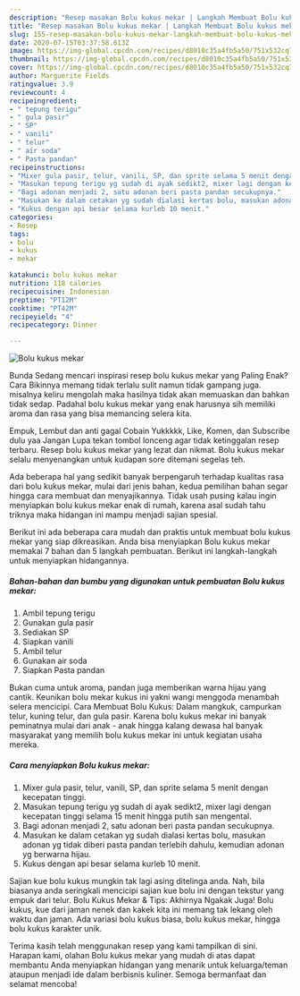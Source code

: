 ```yaml
---
description: "Resep masakan Bolu kukus mekar | Langkah Membuat Bolu kukus mekar Yang Enak Banget"
title: "Resep masakan Bolu kukus mekar | Langkah Membuat Bolu kukus mekar Yang Enak Banget"
slug: 155-resep-masakan-bolu-kukus-mekar-langkah-membuat-bolu-kukus-mekar-yang-enak-banget
date: 2020-07-15T03:37:58.613Z
image: https://img-global.cpcdn.com/recipes/d8010c35a4fb5a50/751x532cq70/bolu-kukus-mekar-foto-resep-utama.jpg
thumbnail: https://img-global.cpcdn.com/recipes/d8010c35a4fb5a50/751x532cq70/bolu-kukus-mekar-foto-resep-utama.jpg
cover: https://img-global.cpcdn.com/recipes/d8010c35a4fb5a50/751x532cq70/bolu-kukus-mekar-foto-resep-utama.jpg
author: Marguerite Fields
ratingvalue: 3.9
reviewcount: 4
recipeingredient:
- " tepung terigu"
- " gula pasir"
- " SP"
- " vanili"
- " telur"
- " air soda"
- " Pasta pandan"
recipeinstructions:
- "Mixer gula pasir, telur, vanili, SP, dan sprite selama 5 menit dengan kecepatan tinggi."
- "Masukan tepung terigu yg sudah di ayak sedikt2, mixer lagi dengan kecepatan tinggi selama 15 menit hingga putih san mengental."
- "Bagi adonan menjadi 2, satu adonan beri pasta pandan secukupnya."
- "Masukan ke dalam cetakan yg sudah dialasi kertas bolu, masukan adonan yg tidak diberi pasta pandan terlebih dahulu, kemudian adonan yg berwarna hijau."
- "Kukus dengan api besar selama kurleb 10 menit."
categories:
- Resep
tags:
- bolu
- kukus
- mekar

katakunci: bolu kukus mekar 
nutrition: 118 calories
recipecuisine: Indonesian
preptime: "PT12M"
cooktime: "PT42M"
recipeyield: "4"
recipecategory: Dinner

---
```



![Bolu kukus mekar](https://img-global.cpcdn.com/recipes/d8010c35a4fb5a50/751x532cq70/bolu-kukus-mekar-foto-resep-utama.jpg)

Bunda Sedang mencari inspirasi resep bolu kukus mekar yang Paling Enak? Cara Bikinnya memang tidak terlalu sulit namun tidak gampang juga. misalnya keliru mengolah maka hasilnya tidak akan memuaskan dan bahkan tidak sedap. Padahal bolu kukus mekar yang enak harusnya sih memiliki aroma dan rasa yang bisa memancing selera kita.

Empuk, Lembut dan anti gagal Cobain Yukkkkk, Like, Komen, dan Subscribe dulu yaa Jangan Lupa tekan tombol lonceng agar tidak ketinggalan resep terbaru. Resep bolu kukus mekar yang lezat dan nikmat. Bolu kukus mekar selalu menyenangkan untuk kudapan sore ditemani segelas teh.

Ada beberapa hal yang sedikit banyak berpengaruh terhadap kualitas rasa dari bolu kukus mekar, mulai dari jenis bahan, kedua pemilihan bahan segar hingga cara membuat dan menyajikannya. Tidak usah pusing kalau ingin menyiapkan bolu kukus mekar enak di rumah, karena asal sudah tahu triknya maka hidangan ini mampu menjadi sajian spesial.


Berikut ini ada beberapa cara mudah dan praktis untuk membuat bolu kukus mekar yang siap dikreasikan. Anda bisa menyiapkan Bolu kukus mekar memakai 7 bahan dan 5 langkah pembuatan. Berikut ini langkah-langkah untuk menyiapkan hidangannya.

<!--inarticleads1-->

##### Bahan-bahan dan bumbu yang digunakan untuk pembuatan Bolu kukus mekar:

1. Ambil  tepung terigu
1. Gunakan  gula pasir
1. Sediakan  SP
1. Siapkan  vanili
1. Ambil  telur
1. Gunakan  air soda
1. Siapkan  Pasta pandan


Bukan cuma untuk aroma, pandan juga memberikan warna hijau yang cantik. Keunikan bolu mekar kukus ini yakni wangi menggoda menambah selera mencicipi. Cara Membuat Bolu Kukus: Dalam mangkuk, campurkan telur, kuning telur, dan gula pasir. Karena bolu kukus mekar ini banyak peminatnya mulai dari anak - anak hingga kalang dewasa hal banyak masyarakat yang memilih bolu kukus mekar ini untuk kegiatan usaha mereka. 

<!--inarticleads2-->

##### Cara menyiapkan Bolu kukus mekar:

1. Mixer gula pasir, telur, vanili, SP, dan sprite selama 5 menit dengan kecepatan tinggi.
1. Masukan tepung terigu yg sudah di ayak sedikt2, mixer lagi dengan kecepatan tinggi selama 15 menit hingga putih san mengental.
1. Bagi adonan menjadi 2, satu adonan beri pasta pandan secukupnya.
1. Masukan ke dalam cetakan yg sudah dialasi kertas bolu, masukan adonan yg tidak diberi pasta pandan terlebih dahulu, kemudian adonan yg berwarna hijau.
1. Kukus dengan api besar selama kurleb 10 menit.


Sajian kue bolu kukus mungkin tak lagi asing ditelinga anda. Nah, bila biasanya anda seringkali mencicipi sajian kue bolu ini dengan tekstur yang empuk dari telur. Bolu Kukus Mekar &amp; Tips: Akhirnya Ngakak Juga! Bolu kukus, kue dari jaman nenek dan kakek kita ini memang tak lekang oleh waktu dan jaman. Ada variasi bolu kukus biasa, bolu kukus mekar, hingga bolu kukus karakter unik. 

Terima kasih telah menggunakan resep yang kami tampilkan di sini. Harapan kami, olahan Bolu kukus mekar yang mudah di atas dapat membantu Anda menyiapkan hidangan yang menarik untuk keluarga/teman ataupun menjadi ide dalam berbisnis kuliner. Semoga bermanfaat dan selamat mencoba!
